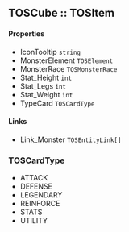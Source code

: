 ## TOSCube :: TOSItem

#### Properties
- IconTooltip `string`
- MonsterElement `TOSElement`
- MonsterRace `TOSMonsterRace`
- Stat_Height `int`
- Stat_Legs `int`
- Stat_Weight `int`
- TypeCard `TOSCardType`

#### Links
- Link_Monster `TOSEntityLink[]`

### TOSCardType
- ATTACK
- DEFENSE
- LEGENDARY
- REINFORCE
- STATS
- UTILITY